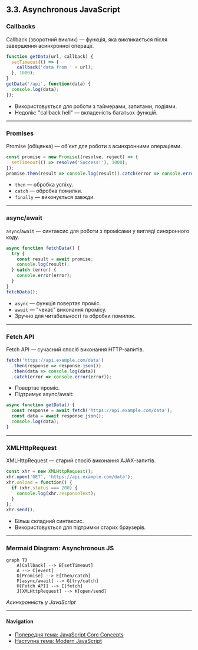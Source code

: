 ## 3.3. Asynchronous JavaScript

### Callbacks

Callback (зворотний виклик) — функція, яка викликається після завершення асинхронної операції.

```js
function getData(url, callback) {
  setTimeout(() => {
    callback('data from ' + url);
  }, 1000);
}
getData('/api', function(data) {
  console.log(data);
});
```
- Використовується для роботи з таймерами, запитами, подіями.
- Недолік: "callback hell" — вкладеність багатьох функцій.

---

### Promises

Promise (обіцянка) — об'єкт для роботи з асинхронними операціями.

```js
const promise = new Promise((resolve, reject) => {
  setTimeout(() => resolve('Success!'), 1000);
});
promise.then(result => console.log(result)).catch(error => console.error(error));
```
- `then` — обробка успіху.
- `catch` — обробка помилки.
- `finally` — виконується завжди.

---

### async/await

`async`/`await` — синтаксис для роботи з промісами у вигляді синхронного коду.

```js
async function fetchData() {
  try {
    const result = await promise;
    console.log(result);
  } catch (error) {
    console.error(error);
  }
}
fetchData();
```
- `async` — функція повертає проміс.
- `await` — "чекає" виконання промісу.
- Зручно для читабельності та обробки помилок.

---

### Fetch API

Fetch API — сучасний спосіб виконання HTTP-запитів.

```js
fetch('https://api.example.com/data')
  .then(response => response.json())
  .then(data => console.log(data))
  .catch(error => console.error(error));
```
- Повертає проміс.
- Підтримує async/await:

```js
async function getData() {
  const response = await fetch('https://api.example.com/data');
  const data = await response.json();
  console.log(data);
}
```

---

### XMLHttpRequest

XMLHttpRequest — старий спосіб виконання AJAX-запитів.

```js
const xhr = new XMLHttpRequest();
xhr.open('GET', 'https://api.example.com/data');
xhr.onload = function() {
  if (xhr.status === 200) {
    console.log(xhr.responseText);
  }
};
xhr.send();
```
- Більш складний синтаксис.
- Використовується для підтримки старих браузерів.

---

### Mermaid Diagram: Asynchronous JS

```mermaid
graph TD
    A[Callback] --> B[setTimeout]
    A --> C[event]
    D[Promise] --> E[then/catch]
    F[async/await] --> G[try/catch]
    H[Fetch API] --> I[fetch]
    J[XMLHttpRequest] --> K[open/send]
```
_Асинхронність у JavaScript_

---

#### Navigation

- [Попередня тема: JavaScript Core Concepts](3.2-javascript-core-concepts.md)
- [Наступна тема: Modern JavaScript](3.4-modern-javascript.md)
